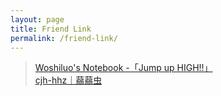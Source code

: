 ```yaml
---
layout: page
title: Friend Link
permalink: /friend-link/
---
```


> <a href='https://blog.woshiluo.com'>Woshiluo's Notebook -「Jump up HIGH!!」</a>  
> <a href='https://cjh-hhz.github.io'>cjh-hhz｜蒻蒻虫</a>  